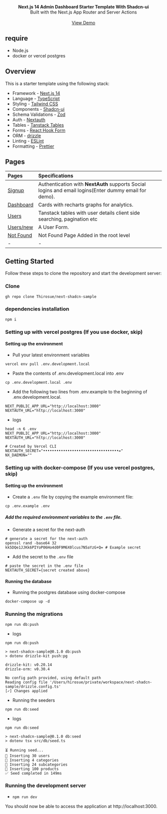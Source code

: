 <div align="center"><strong>Next.js 14 Admin Dashboard Starter Template With Shadcn-ui</strong></div>
<div align="center">Built with the Next.js App Router and Server Actions</div>
<br />
<div align="center">
<a href="https://next-shadcn-dashboard-starter.vercel.app">View Demo</a>
<span>
</div>

## require

- Node.js
- docker or vercel postgres

## Overview

This is a starter template using the following stack:

- Framework - [Next.js 14](https://nextjs.org/)
- Language - [TypeScript](https://www.typescriptlang.org)
- Styling - [Tailwind CSS](https://tailwindcss.com)
- Components - [Shadcn-ui](https://ui.shadcn.com)
- Schema Validations - [Zod](https://zod.dev)
- Auth - [Nextauth](https://next-auth.js.org)
- Tables - [Tanstack Tables](https://ui.shadcn.com/docs/components/data-table)
- Forms - [React Hook Form](https://ui.shadcn.com/docs/components/form)
- ORM - [drizzle](https://orm.drizzle.team/)
- Linting - [ESLint](https://eslint.org)
- Formatting - [Prettier](https://prettier.io)

## Pages

| Pages                                                                             | Specifications                                                                                        |
| :-------------------------------------------------------------------------------- | :---------------------------------------------------------------------------------------------------- |
| [Signup](https://next-shadcn-dashboard-starter.vercel.app/)                       | Authentication with **NextAuth** supports Social logins and email logins(Enter dummy email for demo). |
| [Dashboard](https://next-shadcn-dashboard-starter.vercel.app/dashboard/home)           | Cards with recharts graphs for analytics.                                                             |
| [Users](https://next-shadcn-dashboard-starter.vercel.app/dashboard/user)          | Tanstack tables with user details client side searching, pagination etc                               |
| [Users/new](https://next-shadcn-dashboard-starter.vercel.app/dashboard/user/new)  | A User Form.                                                                                          |
| [Not Found](https://next-shadcn-dashboard-starter.vercel.app/dashboard/notfound)  | Not Found Page Added in the root level                                                                |
| -                                                                                 | -                                                                                                     |

## Getting Started

Follow these steps to clone the repository and start the development server:

### Clone

```
gh repo clone Thirosue/next-shadcn-sample
```

### dependencies installation

```
npm i
```

### Setting up with vercel postgres (If you use docker, skip)

#### Setting up the environment

- Pull your latest environment variables

```
vercel env pull .env.development.local
```

- Paste the contents of .env.development.local into .env

```
cp .env.development.local .env
```

- Add the following two lines from .env.example to the beginning of .env.development.local. 

```
NEXT_PUBLIC_APP_URL="http://localhost:3000"
NEXTAUTH_URL="http://localhost:3000"
```

* logs

```
head -n 6 .env
NEXT_PUBLIC_APP_URL="http://localhost:3000"
NEXTAUTH_URL="http://localhost:3000"

# Created by Vercel CLI
NEXTAUTH_SECRET="••••••••••••••••••••••••••••••••••="
NX_DAEMON=""
```

### Setting up with docker-compose (If you use vercel postgres, skip)

#### Setting up the environment

- Create a `.env` file by copying the example environment file:

```
cp .env.example .env
```

##### Add the required environment variables to the `.env` file.

- Generate a secret for the next-auth

```
# generate a secret for the next-auth
openssl rand -base64 32
kk5DQe1JJKk6PIYoP06Ho4d0F9M6X0lcus7N5aYzG+Q= # Example secret
```

- Add the secret to the `.env` file

```
# paste the secret in the .env file
NEXTAUTH_SECRET={secret created above}
```

#### Running the database

- Running the postgres database using docker-compose

```
docker-compose up -d
```

### Running the migrations

```
npm run db:push
```

* logs

```
npm run db:push

> next-shadcn-sample@0.1.0 db:push
> dotenv drizzle-kit push:pg

drizzle-kit: v0.20.14
drizzle-orm: v0.30.4

No config path provided, using default path
Reading config file '/Users/hirosue/private/workspace/next-shadcn-sample/drizzle.config.ts'
[✓] Changes applied
```

- Running the seeders

```
npm run db:seed
```

* logs

```
npm run db:seed

> next-shadcn-sample@0.1.0 db:seed
> dotenv tsx src/db/seed.ts

⏳ Running seed...
📝 Inserting 30 users
📝 Inserting 4 categories
📝 Inserting 24 subcategories
📝 Inserting 100 products
✅ Seed completed in 149ms
```

### Running the development server

- `npm run dev`

You should now be able to access the application at http://localhost:3000.
